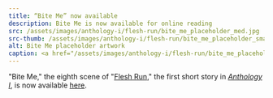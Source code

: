 ```yaml
---
title: “Bite Me” now available
description: Bite Me is now available for online reading
src: /assets/images/anthology-i/flesh-run/bite_me_placeholder_med.jpg
src-thumb: /assets/images/anthology-i/flesh-run/bite_me_placeholder_small.jpg
alt: Bite Me placeholder artwork
caption: <a href="/assets/images/anthology-i/flesh-run/bite_me_placeholder.jpg" target="_blank">AI placeholder artwork</a> generated above using <a href="https://creator.nightcafe.studio/creation/BRuyOXRG0OyxsEykBo1I" target="_blank">SD 1.5</a> — <a href="https://creativecommons.org/publicdomain/zero/1.0/" target="_blank">CC0 1.0</a>
---
```


"Bite Me," the eighth scene of "[Flesh Run](/anthology-i/flesh-run/)," the first short story in *[Anthology I](/anthology-i/)*, is now available [here](/anthology-i/flesh-run/bite-me/).